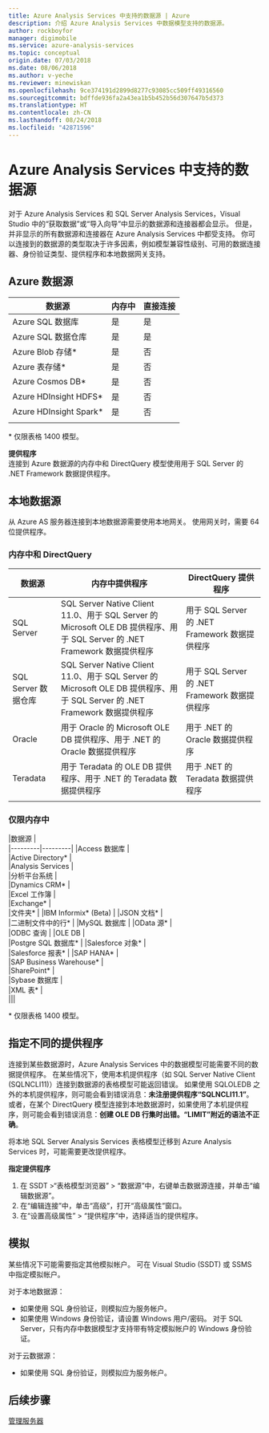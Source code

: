```yaml
---
title: Azure Analysis Services 中支持的数据源 | Azure
description: 介绍 Azure Analysis Services 中数据模型支持的数据源。
author: rockboyfor
manager: digimobile
ms.service: azure-analysis-services
ms.topic: conceptual
origin.date: 07/03/2018
ms.date: 08/06/2018
ms.author: v-yeche
ms.reviewer: minewiskan
ms.openlocfilehash: 9ce374191d2899d8277c93085cc509ff49316560
ms.sourcegitcommit: bdffde936fa2a43ea1b5b452b56d307647b5d373
ms.translationtype: HT
ms.contentlocale: zh-CN
ms.lasthandoff: 08/24/2018
ms.locfileid: "42871596"
---
```

# <a name="data-sources-supported-in-azure-analysis-services"></a>Azure Analysis Services 中支持的数据源

对于 Azure Analysis Services 和 SQL Server Analysis Services，Visual Studio 中的“获取数据”或“导入向导”中显示的数据源和连接器都会显示。 但是，并非显示的所有数据源和连接器在 Azure Analysis Services 中都受支持。 你可以连接到的数据源的类型取决于许多因素，例如模型兼容性级别、可用的数据连接器、身份验证类型、提供程序和本地数据网关支持。 

## <a name="azure-data-sources"></a>Azure 数据源

|数据源  |内存中  |直接连接  |
|---------|---------|---------|
|Azure SQL 数据库     |   是      |    是      |
|Azure SQL 数据仓库     |   是      |   是       |
|Azure Blob 存储*     |   是       |    否      |
|Azure 表存储*    |   是       |    否      |
|Azure Cosmos DB*     |  是        |  否        |
|Azure HDInsight HDFS*     |     是     |   否       |
|Azure HDInsight Spark*     |   是       |   否       |
||||

<!-- Not Avaiable |Azure Data Lake Store*     |   Yes       |    No      | -->

\* 仅限表格 1400 模型。

**提供程序**   
连接到 Azure 数据源的内存中和 DirectQuery 模型使用用于 SQL Server 的 .NET Framework 数据提供程序。

## <a name="on-premises-data-sources"></a>本地数据源

从 Azure AS 服务器连接到本地数据源需要使用本地网关。 使用网关时，需要 64 位提供程序。

### <a name="in-memory-and-directquery"></a>内存中和 DirectQuery

|数据源 | 内存中提供程序 | DirectQuery 提供程序 |
|  --- | --- | --- |
| SQL Server |SQL Server Native Client 11.0、用于 SQL Server 的 Microsoft OLE DB 提供程序、用于 SQL Server 的 .NET Framework 数据提供程序 | 用于 SQL Server 的 .NET Framework 数据提供程序 |
| SQL Server 数据仓库 |SQL Server Native Client 11.0、用于 SQL Server 的 Microsoft OLE DB 提供程序、用于 SQL Server 的 .NET Framework 数据提供程序 | 用于 SQL Server 的 .NET Framework 数据提供程序 |
| Oracle |用于 Oracle 的 Microsoft OLE DB 提供程序、用于 .NET 的 Oracle 数据提供程序 |用于 .NET 的 Oracle 数据提供程序 | |
| Teradata |用于 Teradata 的 OLE DB 提供程序、用于 .NET 的 Teradata 数据提供程序 |用于 .NET 的 Teradata 数据提供程序 | |
| | | |

### <a name="in-memory-only"></a>仅限内存中

|数据源  |  
|---------|---------|
|Access 数据库     |  
|Active Directory*     |  
|Analysis Services     |  
|分析平台系统     |  
|Dynamics CRM*     |  
|Excel 工作簿     |  
|Exchange*     |  
|文件夹*     |
|IBM Informix* (Beta) |
|JSON 文档*     |  
|二进制文件中的行*     | 
|MySQL 数据库     | 
|OData 源*     |  
|ODBC 查询     | 
|OLE DB     |   
|Postgre SQL 数据库*    | 
|Salesforce 对象* |  
|Salesforce 报表* |
|SAP HANA*    |  
|SAP Business Warehouse*    |  
|SharePoint*     |   
|Sybase 数据库     |  
|XML 表*    |  
|||

\* 仅限表格 1400 模型。

## <a name="specifying-a-different-provider"></a>指定不同的提供程序

连接到某些数据源时，Azure Analysis Services 中的数据模型可能需要不同的数据提供程序。 在某些情况下，使用本机提供程序（如 SQL Server Native Client (SQLNCLI11)）连接到数据源的表格模型可能返回错误。 如果使用 SQLOLEDB 之外的本机提供程序，则可能会看到错误消息：**未注册提供程序“SQLNCLI11.1”**。 或者，在某个 DirectQuery 模型连接到本地数据源时，如果使用了本机提供程序，则可能会看到错误消息：**创建 OLE DB 行集时出错。“LIMIT”附近的语法不正确**。

将本地 SQL Server Analysis Services 表格模型迁移到 Azure Analysis Services 时，可能需要更改提供程序。

**指定提供程序**

1. 在 SSDT >“表格模型浏览器” > “数据源”中，右键单击数据源连接，并单击“编辑数据源”。
2. 在“编辑连接”中，单击“高级”，打开“高级属性”窗口。
3. 在“设置高级属性” > “提供程序”中，选择适当的提供程序。

## <a name="impersonation"></a>模拟
某些情况下可能需要指定其他模拟帐户。 可在 Visual Studio (SSDT) 或 SSMS 中指定模拟帐户。

对于本地数据源：

* 如果使用 SQL 身份验证，则模拟应为服务帐户。
* 如果使用 Windows 身份验证，请设置 Windows 用户/密码。 对于 SQL Server，只有内存中数据模型才支持带有特定模拟帐户的 Windows 身份验证。

对于云数据源：

* 如果使用 SQL 身份验证，则模拟应为服务帐户。

## <a name="next-steps"></a>后续步骤
<!--Not Available [On-premises gateway](analysis-services-gateway.md)--> 
[管理服务器](analysis-services-manage.md)
<!--Update_Description: wording update, update link -->